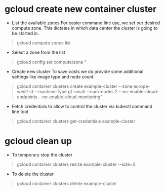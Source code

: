 # gcloud create new container cluster

- List the available zones
For easier command line use, we set our desired compute zone. This dictates in which data center the cluster is going to be started in.
> gcloud compute zones list

- Select a zone from the list
> gcloud config set compute/zone  <zone>"

- Create new cluster
To save costs we do provide some additional settings like image type and node count.

> gcloud container clusters create example-cluster --zone europe-west1-d  --machine-type g1-small --num-nodes 2 --no-enable-cloud-endpoints --no-enable-cloud-monitoring"

- Fetch credentials to allow to control the cluster via kubectl command line tool
> gcloud container clusters get-credentials example-cluster

# gcloud clean up
- To temporary stop the cluster
> gcloud container clusters resize example-cluster --size=0

- To delete the cluster
> gcloud container clusters delete example-cluster
